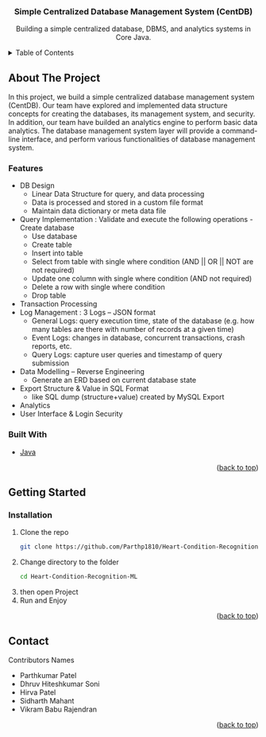 <div id="top"></div>

<br />
<div align="center">
  
<h3 align="center">Simple Centralized Database Management System (CentDB)</h3>

  <p align="center">
    Building a simple centralized database, DBMS, and analytics systems in Core Java.
  </p>
</div>



<!-- TABLE OF CONTENTS -->
<details>
  <summary>Table of Contents</summary>
  <ol>
    <li>
      <a href="#about-the-project">About The Project</a>
      <ul>
		<li><a href="#features">Features</a></li>
        <li><a href="#built-with">Built With</a></li>
      </ul>
    </li>
    <li>
      <a href="#getting-started">Getting Started</a>
      <ul>
        <li><a href="#installation">Installation</a></li>
      </ul>
    </li>
    <li><a href="#contact">Contact</a></li>
  </ol>
</details>



<!-- ABOUT THE PROJECT -->
## About The Project

In this project, we build a simple centralized database management system (CentDB). Our team have explored and implemented data structure concepts for creating the databases, its management system, and security. In addition, our team have builded an analytics engine to perform basic data analytics. The database management system layer will provide a command-line interface, and perform various functionalities of database management system.
	
### Features

* DB Design
	- Linear Data Structure for query, and data processing
	- Data is processed and stored in a custom file format
	- Maintain data dictionary or meta data file
* Query Implementation : Validate and execute the following operations
	-Create database
	- Use database
	- Create table
	- Insert into table 
	- Select from table with single where condition (AND || OR || NOT are not required) 
	- Update one column with single where condition (AND not required)
	- Delete a row with single where condition
	- Drop table
* Transaction Processing
* Log Management : 3 Logs – JSON format
	- General Logs: query execution time, state of the database (e.g. how many tables are there with number of records at a given time)
	- Event Logs: changes in database, concurrent transactions, crash reports, etc.
	- Query Logs: capture user queries and timestamp of query submission
* Data Modelling – Reverse Engineering
	- Generate an ERD based on current database state
* Export Structure & Value in SQL Format
	- like SQL dump (structure+value) created by MySQL Export
* Analytics
* User Interface & Login Security

### Built With

* [Java](https://www.java.com/)

<p align="right">(<a href="#top">back to top</a>)</p>


<!-- GETTING STARTED -->
## Getting Started

### Installation

1. Clone the repo
   ```sh
   git clone https://github.com/Parthp1810/Heart-Condition-Recognition-ML.git
   ```
2. Change directory to the folder
   ```sh
   cd Heart-Condition-Recognition-ML
   ```
3. then open Project
4. Run and Enjoy
   
<p align="right">(<a href="#top">back to top</a>)</p>



<!-- CONTACT -->
## Contact

Contributors Names

* Parthkumar Patel
* Dhruv Hiteshkumar Soni
* Hirva Patel
* Sidharth Mahant
* Vikram Babu Rajendran

<p align="right">(<a href="#top">back to top</a>)</p>

